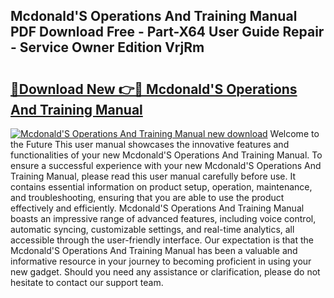 ## Mcdonald'S Operations And Training Manual PDF Download Free - Part-X64 User Guide Repair - Service Owner Edition VrjRm

# <h2><a href="http://cf26052.oget.top/?id=Mcdonald%27S+Operations+And+Training+Manual">🔗Download New 👉🔴 Mcdonald'S Operations And Training Manual</a></h2>

[![Mcdonald'S Operations And Training Manual new download](https://i.imgur.com/5g1atiW.png)](http://cf26052.oget.top/?id=Mcdonald%27S+Operations+And+Training+Manual)
Welcome to the Future This user manual showcases the innovative features and functionalities of your new Mcdonald'S Operations And Training Manual. To ensure a successful experience with your new Mcdonald'S Operations And Training Manual, please read this user manual carefully before use. It contains essential information on product setup, operation, maintenance, and troubleshooting, ensuring that you are able to use the product effectively and efficiently. Mcdonald'S Operations And Training Manual boasts an impressive range of advanced features, including voice control, automatic syncing, customizable settings, and real-time analytics, all accessible through the user-friendly interface. Our expectation is that the Mcdonald'S Operations And Training Manual has been a valuable and informative resource in your journey to becoming proficient in using your new gadget. Should you need any assistance or clarification, please do not hesitate to contact our support team.
